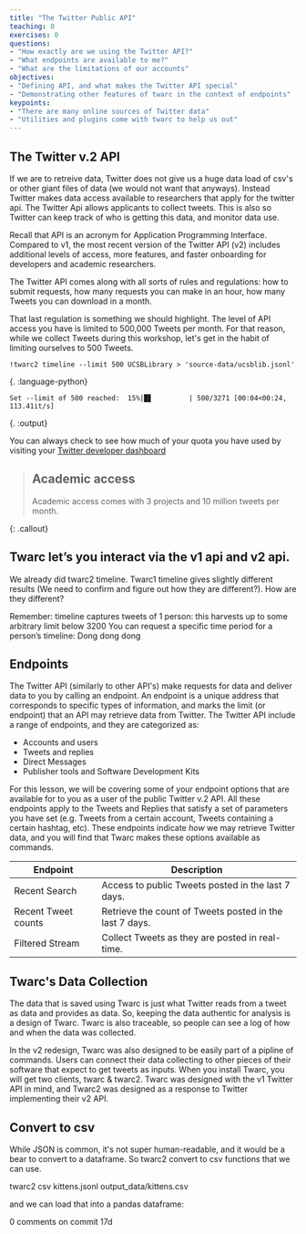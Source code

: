 ```yaml
---
title: "The Twitter Public API"
teaching: 0
exercises: 0
questions:
- "How exactly are we using the Twitter API?"
- "What endpoints are available to me?"
- "What are the limitations of our accounts"
objectives:
- "Defining API, and what makes the Twitter API special"
- "Demonstrating other features of twarc in the context of endpoints"
keypoints:
- "There are many online sources of Twitter data"
- "Utilities and plugins come with twarc to help us out"
---
```


## The Twitter v.2 API

If we are to retreive data, Twitter does not give us a huge data load of csv's or 
other giant files of data (we would not want that anyways). Instead Twitter makes 
data access available to researchers that apply for the twitter api. The Twitter 
Api allows applicants to collect tweets. This is also so Twitter can keep track 
of who is getting this data, and monitor data use.

Recall that API is an acronym for Application Programming Interface. Compared to 
v1, the most recent version of the Twitter API (v2) includes additional levels of 
access, more features, and faster onboarding for developers and academic 
researchers.

The Twitter API comes along with all sorts of rules and regulations: how to 
submit requests, how many requests you can make in an hour, how many Tweets you 
can download in a month.

That last regulation is something we should highlight. The level of API access 
you have is limited to 500,000 Tweets per month. For that reason, while we 
collect Tweets during this workshop, let's get in the habit of limiting ourselves 
to 500 Tweets.

~~~
!twarc2 timeline --limit 500 UCSBLibrary > 'source-data/ucsblib.jsonl'
~~~
{. :language-python}

~~~
Set --limit of 500 reached:  15%|█▋         | 500/3271 [00:04<00:24, 113.41it/s]
~~~
{. :output}

You can always check to see how much of your quota you have used by visiting your 
[Twitter developer dashboard](https://developer.twitter.com/en/portal/dashboard)

> ## Academic access
> Academic access comes with 3 projects and 10 million tweets per month.
>
{: .callout}

## Twarc let’s you interact via the v1 api and v2 api.
We already did twarc2 timeline. Twarc1 timeline gives slightly different results 
(We need to confirm and figure out how they are different?). How are they 
different?

Remember: timeline captures tweets of 1 person: this harvests up to some arbitrary limit below 3200
You can request a specific time period for a person’s timeline:
Dong dong dong

## Endpoints

The Twitter API (similarly to other API's) make requests for data and deliver data to you by calling an endpoint. An endpoint is a unique address that corresponds to specific types of information, and marks the limit (or endpoint) that an API may retrieve data from Twitter. The Twitter API include a range of endpoints, and they are categorized as:

* Accounts and users
* Tweets and replies
* Direct Messages
* Publisher tools and Software Development Kits

For this lesson, we will be covering some of your endpoint options that are available for to you as a user of the public Twitter v.2 API.  All these endpoints apply to the Tweets and Replies that satisfy a set of parameters you have set (e.g. Tweets from a certain account, Tweets containing a certain hashtag, etc). These endpoints indicate  *how* we may retrieve Twitter data, and you will find that Twarc makes these options available as commands.

| Endpoint            | Description |
|---------------------|-------------|
| Recent Search       | Access to public Tweets posted in the last 7 days. |
| Recent Tweet counts | Retrieve the count of Tweets posted in the last 7 days. |
| Filtered Stream     | Collect Tweets as they are posted in real-time. |

## Twarc's Data Collection

The data that is saved using Twarc is just what Twitter reads from a tweet as 
data and provides as data. So, keeping the data authentic for analysis is a 
design of Twarc. Twarc is also traceable, so people can see a log of how and when 
the data was collected.

In the v2 redesign, Twarc was also designed to be easily part of a pipline of 
commands. Users can connect their data collecting to other pieces of their 
software that expect to get tweets as inputs. When you install Twarc, you will 
get two clients, twarc & twarc2. Twarc was designed with the v1 Twitter API in 
mind, and Twarc2 was designed as a response to Twitter implementing their v2 API.











































## Convert to csv
While JSON is common, it's not super human-readable, and it would be a bear to convert to a
dataframe. So twarc2 convert to csv functions that we can use.

twarc2 csv kittens.jsonl output_data/kittens.csv

and we can load that into a pandas dataframe:

0 comments on commit 17d
